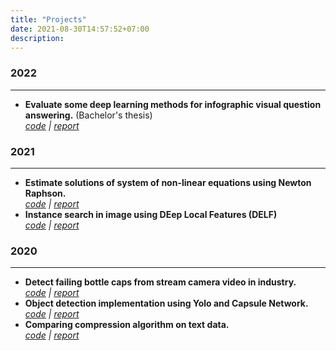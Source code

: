 ```yaml
---
title: "Projects"
date: 2021-08-30T14:57:52+07:00
description: 
---
```

### 2022
---
- **Evaluate some deep learning methods for infographic visual question answering.** (Bachelor's thesis) \
    *[code](https://github.com/tiennvcs/docvqa) | [report]()*
### 2021
---
- **Estimate solutions of system of non-linear equations using Newton Raphson.**\
    *[code](https://github.com/tiennvcs/NewtonRaphson_Non-linearSystem) | [report]()*
- **Instance search in image using DEep Local Features (DELF)** \
    *[code](https://github.com/tiennvcs/instance_search)     | [report]()*
### 2020
---
- **Detect failing bottle caps from stream camera video in industry.** \
    *[code](https://github.com/tiennvcs/SHTP_AI_cameraChallenge) | [report]()*
- **Object detection implementation using Yolo and Capsule Network.**\
    *[code](https://github.com/tiennvcs/ObjectDetection-Capsnet) | [report]()*
- **Comparing compression algorithm on text data.** \
    *[code](https://github.com/tiennvcs/CompressAlgorithm) | [report]()*


